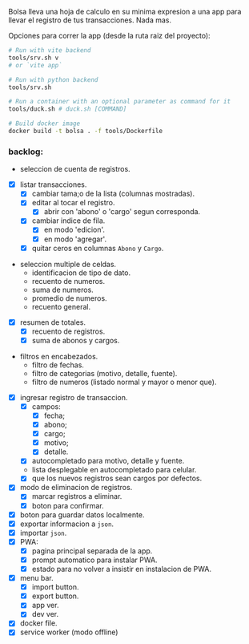 Bolsa lleva una hoja de calculo en su minima expresion a una app para
llevar el registro de tus transacciones. Nada mas.

Opciones para correr la app (desde la ruta raiz del proyecto):

```bash
# Run with vite backend
tools/srv.sh v
# or `vite app`
```

```bash
# Run with python backend
tools/srv.sh
```

```bash
# Run a container with an optional parameter as command for it
tools/duck.sh # duck.sh [COMMAND]
```

```bash
# Build docker image
docker build -t bolsa . -f tools/Dockerfile
```

### backlog:
- seleccion de cuenta de registros.
- [x] listar transacciones.
     - [x] cambiar tama;o de la lista (columnas mostradas).
     - [x] editar al tocar el registro.
          - [x] abrir con 'abono' o 'cargo' segun corresponda.
     - [x] cambiar indice de fila.
          - [x] en modo 'edicion'.
          - [x] en modo 'agregar'.
     - [x] quitar ceros en columnas `Abono` y `Cargo`.
- seleccion multiple de celdas.
     - identificacion de tipo de dato.
     - recuento de numeros.
     - suma de numeros.
     - promedio de numeros.
     - recuento general.
- [x] resumen de totales.
     - [x] recuento de registros.
     - [x] suma de abonos y cargos.
- filtros en encabezados.
     - filtro de fechas.
     - filtro de categorias (motivo, detalle, fuente).
     - filtro de numeros (listado normal y mayor o menor que).
- [x] ingresar registro de transaccion.
     - [x] campos:
          - [x] fecha;
          - [x] abono;
          - [x] cargo;
          - [x] motivo;
          - [x] detalle.
     - [x] autocompletado para motivo, detalle y fuente.
     - lista desplegable en autocompletado para celular.
     - [x] que los nuevos registros sean cargos por defectos.
- [x] modo de eliminacion de registros.
     - [x] marcar registros a eliminar.
     - [x] boton para confirmar.
- [x] boton para guardar datos localmente.
- [x] exportar informacion a `json`.
- [x] importar `json`.
- [x] PWA:
     - [x] pagina principal separada de la app.
     - [x] prompt automatico para instalar PWA.
     - [x] estado para no volver a insistir en instalacion de PWA.
- [x] menu bar.
     - [x] import button.
     - [x] export button.
     - [x] app ver.
     - [x] dev ver.
- [x] docker file.
- [x] service worker (modo offline)
